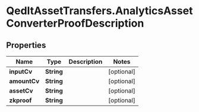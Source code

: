# QedItAssetTransfers.AnalyticsAssetConverterProofDescription

## Properties
Name | Type | Description | Notes
------------ | ------------- | ------------- | -------------
**inputCv** | **String** |  | [optional] 
**amountCv** | **String** |  | [optional] 
**assetCv** | **String** |  | [optional] 
**zkproof** | **String** |  | [optional] 


